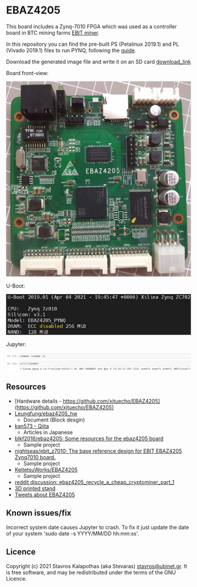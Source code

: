 # EBAZ4205

This board includes a Zynq-7010 FPGA which was used as a controller board in BTC mining farms [EBIT miner](http://miner.ebang.com.cn/).

In this repository you can find the pre-built PS (Petalinux 2019.1) and PL (Vivado 2019.1) files to run PYNQ, following the [guide](https://webuiltawallwebuiltthepyramids.blogspot.com/2021/01/ebaz4205-petalinux-installation.html).  

Download the generated image file and write it on an SD card [download_link](https://drive.google.com/file/d/1MnXFLagFiFrE1o9HDPSr34sZ4QsQKgjx/view?usp=sharing)

Board front-view: 

![ebaz4205](https://github.com/Stavros/ebaz4205/blob/master/images/ebaz4205_front.jpg "EBAZ4205 front-view")

U-Boot: 

![uboot](https://github.com/Stavros/ebaz4205/blob/master/images/uboot.jpg "U-Boot sequence")

Jupyter:

![jupyter](https://github.com/Stavros/ebaz4205/blob/master/images/jupyter.jpg "Jupyter")

## Resources

* [Hardware details - https://github.com/xjtuecho/EBAZ4205](https://github.com/xjtuecho/EBAZ4205)
* [Leungfung/ebaz4205_hw](https://github.com/Leungfung/ebaz4205_hw)
  * Document (Block desgin)
* [kan573 - Qiita](https://qiita.com/kan573)
  * Articles in Japanese
* [blkf2016/ebaz4205: Some resources for the ebaz4205 board](https://github.com/blkf2016/ebaz4205)
  * Sample project
* [nightseas/ebit_z7010: The base reference design for EBIT EBAZ4205 Zynq7010 board.](https://github.com/nightseas/ebit_z7010)
  * Sample project
* [KeitetsuWorks/EBAZ4205](https://github.com/KeitetsuWorks/EBAZ4205)
  * Sample project
* [reddit discussion: ebaz4205_recycle_a_cheap_cryptominer_part_1](https://www.reddit.com/r/FPGA/comments/kmk9f9/ebaz4205_recycle_a_cheap_cryptominer_part_1/)
* [3D printed stand](https://www.tindie.com/products/microinventions/ebaz4205-3d-printed-stand/)
* [Tweets about EBAZ4205](https://twitter.com/search?q=ebaz4205)

## Known issues/fix

Incorrect system date causes Jupyter to crash. To fix it just update the date of your system 'sudo date -s YYYY/MM/DD hh:mm:ss'.

## Licence

Copyright (c) 2021 Stavros Kalapothas (aka Stevaras) <stavros@ubinet.gr>.
It is free software, and may be redistributed under the terms of the GNU Licence.
